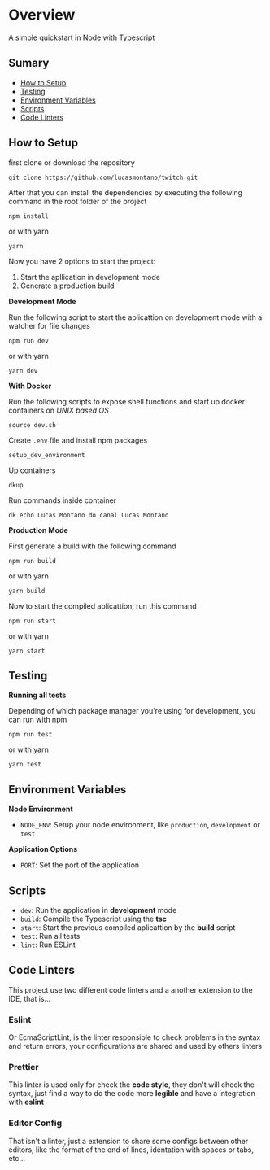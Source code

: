 # Overview

A simple quickstart in Node with Typescript

## Sumary

- [How to Setup](#how-to-setup)
- [Testing](#testing)
- [Environment Variables](#environment-variables)
- [Scripts](#scripts)
- [Code Linters](#code-linters)

## How to Setup

first clone or download the repository

```
git clone https://github.com/lucasmontano/twitch.git
```

After that you can install the dependencies by executing the following command in the root folder of the project

```
npm install
```

or with yarn

```
yarn
```

Now you have 2 options to start the project:

1. Start the apllication in development mode
2. Generate a production build

**Development Mode**

Run the following script to start the aplicattion on development mode with a watcher for file changes

```
npm run dev
```

or with yarn

```
yarn dev
```

**With Docker**

Run the following scripts to expose shell functions and start up docker containers on *UNIX based OS*

```
source dev.sh
```

Create `.env` file and install npm packages

```
setup_dev_environment
```

Up containers

```
dkup
```

Run commands inside container

```
dk echo Lucas Montano do canal Lucas Montano
```

**Production Mode**

First generate a build with the following command

```
npm run build
```

or with yarn

```
yarn build
```

Now to start the compiled aplicattion, run this command

```
npm run start
```

or with yarn

```
yarn start
```

## Testing

**Running all tests**

Depending of which package manager you're using for development, you can run with npm

```
npm run test
```

or with yarn

```
yarn test
```

## Environment Variables

**Node Environment**

- `NODE_ENV`: Setup your node environment, like `production`, `development` or `test`

**Application Options**

- `PORT`: Set the port of the application

## Scripts

- `dev`: Run the application in **development** mode
- `build`: Compile the Typescript using the **tsc**
- `start`: Start the previous compiled aplicattion by the **build** script
- `test`: Run all tests
- `lint`: Run ESLint

## Code Linters

This project use two different code linters and a another
extension to the IDE, that is...

### Eslint

Or EcmaScriptLint, is the linter responsible to check problems in the syntax and return errors, your configurations are shared and used by others linters

### Prettier

This linter is used only for check the **code style**, they don't will check the syntax, just find a way to do the code more **legible** and have a integration with **eslint**

### Editor Config

That isn't a linter, just a extension to share some configs between other editors, like the format of the end of lines, identation with spaces or tabs, etc...
